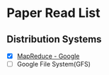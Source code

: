 # Paper Read List

## Distribution Systems

- [x] [MapReduce - Google](https://github.com/mwfj/6.5840-Distributed-Systems/blob/master/paper_summary/MapReducePaperSummary.md)
- [ ] Google File System(GFS) 
